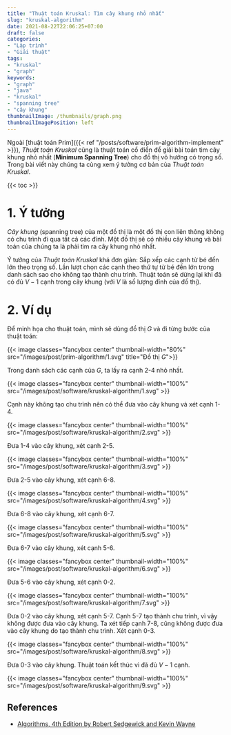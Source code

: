 ```yaml
---
title: "Thuật toán Kruskal: Tìm cây khung nhỏ nhất"
slug: "kruskal-algorithm"
date: 2021-08-22T22:06:25+07:00
draft: false
categories:
- "Lập trình"
- "Giải thuật"
tags:
- "kruskal"
- "graph"
keywords:
- "graph"
- "java"
- "kruskal"
- "spanning tree"
- "cây khung"
thumbnailImage: /thumbnails/graph.png
thumbnailImagePosition: left
---
```


Ngoài [thuật toán Prim]({{< ref "/posts/software/prim-algorithm-implement" >}}), *Thuật toán Kruskal* cũng là thuật toán cổ điển để giải bài toán tìm cây khung nhỏ nhất (**Minimum Spanning Tree**) cho đồ thị vô hướng có trọng số. Trong bài viết này chúng ta cùng xem ý tưởng cơ bản của *Thuật toán Kruskal*.


<!--more-->

{{< toc >}}

# 1. Ý tưởng

*Cây khung* (spanning tree) của một đồ thị là một đồ thị con liên thông không có chu trình đi qua tất cả các đỉnh. Một đồ thị sẽ có nhiều cây khung và bài toán của chúng ta là phải tìm ra cây khung nhỏ nhất.

Ý tưởng của *Thuật toán Kruskal* khá đơn giản: Sắp xếp các cạnh từ bé đến lớn theo trọng số. Lần lượt chọn các cạnh theo thứ tự từ bé đến lớn trong danh sách sao cho không tạo thành chu trình. Thuật toán sẽ dừng lại khi đã có đủ $V-1$ cạnh trong cây khung (với $V$ là số lượng đỉnh của đồ thị).

# 2. Ví dụ

Để minh họa cho thuật toán, mình sẽ dùng đồ thị $G$ và đi từng bước của thuật toán:

{{< image classes="fancybox center" thumbnail-width="80%" src="/images/post/prim-algorithm/1.svg" title="Đồ thị $G$">}}

Trong danh sách các cạnh của $G$, ta lấy ra cạnh 2-4 nhỏ nhất.

{{< image classes="fancybox center" thumbnail-width="100%" src="/images/post/software/kruskal-algorithm/1.svg" >}}

Cạnh này không tạo chu trình nên có thể đưa vào cây khung và xét cạnh 1-4.

{{< image classes="fancybox center" thumbnail-width="100%" src="/images/post/software/kruskal-algorithm/2.svg" >}}

Đưa 1-4 vào cây khung, xét cạnh 2-5.

{{< image classes="fancybox center" thumbnail-width="100%" src="/images/post/software/kruskal-algorithm/3.svg" >}}

Đưa 2-5 vào cây khung, xét cạnh 6-8.

{{< image classes="fancybox center" thumbnail-width="100%" src="/images/post/software/kruskal-algorithm/4.svg" >}}

Đưa 6-8 vào cây khung, xét cạnh 6-7.

{{< image classes="fancybox center" thumbnail-width="100%" src="/images/post/software/kruskal-algorithm/5.svg" >}}

Đưa 6-7 vào cây khung, xét cạnh 5-6.

{{< image classes="fancybox center" thumbnail-width="100%" src="/images/post/software/kruskal-algorithm/6.svg" >}}

Đưa 5-6 vào cây khung, xét cạnh 0-2.

{{< image classes="fancybox center" thumbnail-width="100%" src="/images/post/software/kruskal-algorithm/7.svg" >}}

Đưa 0-2 vào cây khung, xét cạnh 5-7. Cạnh 5-7 tạo thành chu trình, vì vậy không được đưa vào cây khung. Ta xét tiếp cạnh 7-8, cũng không được đưa vào cây khung do tạo thành chu trình. Xét cạnh 0-3.

{{< image classes="fancybox center" thumbnail-width="100%" src="/images/post/software/kruskal-algorithm/8.svg" >}}

Đưa 0-3 vào cây khung. Thuật toán kết thúc vì đã đủ $V-1$ cạnh.

{{< image classes="fancybox center" thumbnail-width="100%" src="/images/post/software/kruskal-algorithm/9.svg" >}}


## References

- [Algorithms, 4th Edition by Robert Sedgewick and Kevin Wayne](https://algs4.cs.princeton.edu/home/)


